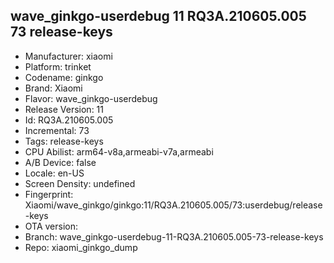 ## wave_ginkgo-userdebug 11 RQ3A.210605.005 73 release-keys
- Manufacturer: xiaomi
- Platform: trinket
- Codename: ginkgo
- Brand: Xiaomi
- Flavor: wave_ginkgo-userdebug
- Release Version: 11
- Id: RQ3A.210605.005
- Incremental: 73
- Tags: release-keys
- CPU Abilist: arm64-v8a,armeabi-v7a,armeabi
- A/B Device: false
- Locale: en-US
- Screen Density: undefined
- Fingerprint: Xiaomi/wave_ginkgo/ginkgo:11/RQ3A.210605.005/73:userdebug/release-keys
- OTA version: 
- Branch: wave_ginkgo-userdebug-11-RQ3A.210605.005-73-release-keys
- Repo: xiaomi_ginkgo_dump
